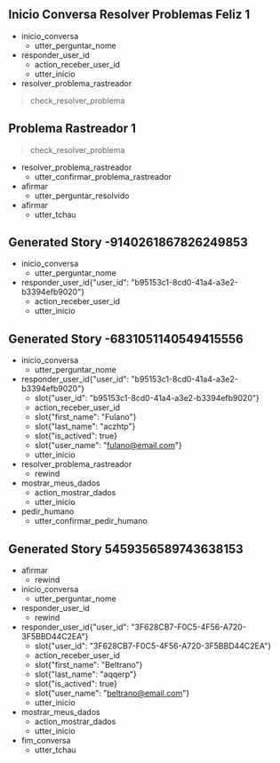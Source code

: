 ## Inicio Conversa Resolver Problemas Feliz 1
* inicio_conversa
    - utter_perguntar_nome
* responder_user_id
    - action_receber_user_id
    - utter_inicio
* resolver_problema_rastreador
> check_resolver_problema


## Problema Rastreador 1
> check_resolver_problema 
* resolver_problema_rastreador
    - utter_confirmar_problema_rastreador
* afirmar
    - utter_perguntar_resolvido
* afirmar
    - utter_tchau


## Generated Story -9140261867826249853
* inicio_conversa
    - utter_perguntar_nome
* responder_user_id{"user_id": "b95153c1-8cd0-41a4-a3e2-b3394efb9020"}
    - action_receber_user_id
    - utter_inicio

## Generated Story -6831051140549415556
* inicio_conversa
    - utter_perguntar_nome
* responder_user_id{"user_id": "b95153c1-8cd0-41a4-a3e2-b3394efb9020"}
    - slot{"user_id": "b95153c1-8cd0-41a4-a3e2-b3394efb9020"}
    - action_receber_user_id
    - slot{"first_name": "Fulano"}
    - slot{"last_name": "aczhtp"}
    - slot{"is_actived": true}
    - slot{"user_name": "fulano@email.com"}
    - utter_inicio
* resolver_problema_rastreador
    - rewind
* mostrar_meus_dados
    - action_mostrar_dados
    - utter_inicio
* pedir_humano
    - utter_confirmar_pedir_humano

## Generated Story 5459356589743638153
* afirmar
    - rewind
* inicio_conversa
    - utter_perguntar_nome
* responder_user_id
    - rewind
* responder_user_id{"user_id": "3F628CB7-F0C5-4F56-A720-3F5BBD44C2EA"}
    - slot{"user_id": "3F628CB7-F0C5-4F56-A720-3F5BBD44C2EA"}
    - action_receber_user_id
    - slot{"first_name": "Beltrano"}
    - slot{"last_name": "aqqerp"}
    - slot{"is_actived": true}
    - slot{"user_name": "beltrano@email.com"}
    - utter_inicio
* mostrar_meus_dados
    - action_mostrar_dados
    - utter_inicio
* fim_conversa
    - utter_tchau
